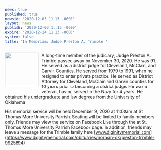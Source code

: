 ```yaml
---
news: true
published: true
newsid: '2020-12-03 11:13 -0600'
layout: news
publish: '2020-12-03 11:13 -0600'
expire: '2020-12-24 11:13 -0600'
system: false
title: 'In Memoriam: Judge Preston A. Trimble '
---
```

<img style="width: 110px; float: left; margin: 0 10px 10px 0;" src="https://dux7id0k7hacn.cloudfront.net/as/assets-mem-com/cmi/4/9/8/5/9925894/20201203_110230924_0_orig.jpg/-/preston-trimble-norman-ok-obituary.jpg?maxheight=650" />A long-time member of the judiciary, Judge Preston A. Trimble passed away on November 30, 2020.  He was 91.  He served as a district judge for Cleveland, McClain, and Garvin Counties.  He served from 1979 to 1991, when he resigned to enter private practice.  He served as District Attorney for Cleveland, McClain and Garvin counties for 16 years prior to becoming a district judge.  He was a veteran, having served in the Navy for 4 years.  He obtained his undergraduate and law degrees from the University of Oklahoma

His memorial service will be held December 9, 2020 at 11:00am at St. Thomas More University Parrish. Seating will be limited to family members only. Friends may view the service on Facebook Live through the at St. Thomas More University Parrish Facebook page.   In addition, friends may leave a message for the Trimble family here [www.diginitymemorial.com](https://www.dignitymemorial.com/obituaries/norman-ok/preston-trimble-9925894)

